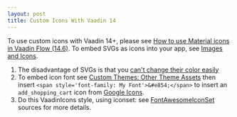 ```yaml
---
layout: post
title: Custom Icons With Vaadin 14
---
```


To use custom icons with Vaadin 14+, please see
[How to use Material icons in Vaadin Flow (14.6)](https://stackoverflow.com/questions/67981870/how-to-use-material-icons-in-vaadin-flow-14-6).
To embed SVGs as icons into your app, see
[Images and Icons](https://vaadin.com/docs/latest/flow/application/resources).

1. The disadvantage of SVGs is that you
   [can't change their color easily](https://stackoverflow.com/questions/22252472/how-to-change-the-color-of-an-svg-element)
2. To embed icon font see [Custom Themes: Other Theme Assets](https://vaadin.com/docs/latest/ds/customization/custom-theme/#other-theme-assets)
   then insert `<span style='font-family: My Font'>&#e854;</span>` to insert an `add_shopping_cart` icon from [Google Icons](https://fonts.google.com/icons?icon.style=Outlined).
3. Do this VaadinIcons style, using iconset: see [FontAwesomeIconSet](https://github.com/FlowingCode/FontAwesomeIronIconset) sources
   for more details.
